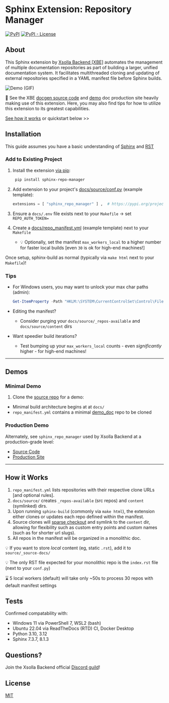 # Sphinx Extension: Repository Manager

<!-- Badges go here on the same line; PyPi doesn't support `\` or single-multi-line (it'll stack vertically) -->
[![PyPI](https://img.shields.io/pypi/v/sphinx-repo-manager)](https://pypi.org/project/sphinx-repo-manager/) [![PyPI - License](https://img.shields.io/pypi/l/sphinx-repo-manager)](https://opensource.org/licenses/MIT)

## About

This Sphinx extension by [Xsolla Backend [XBE]](https://docs.goxbe.io) automates the management of multiple
documentation repositories as part of building a larger, unified documentation system. It facilitates multithreaded
cloning and updating of external repositories specified in a YAML manifest file before Sphinx builds.

![Demo (GIF)](https://source.goxbe.io/Core/docs/sphinx_repo_manager/-/raw/master/docs/images/clone-example.gif)

📜 See the XBE [docgen source code](https://source.goxbe.io/Core/docs/xbe_static_docs)
and [demo](https://docs.goxbe.io) doc production site heavily making use of this extension.
Here, you may also find tips for how to utilize this extension to its greatest capabilities.

[See how it works](#how-it-works) or quickstart below >>

## Installation

This guide assumes you have a basic understanding of [Sphinx](https://www.sphinx-doc.org/en/master/) and
[RST](https://www.sphinx-doc.org/en/master/usage/restructuredtext/index.html)

### Add to Existing Project

1. Install the extension [via pip](https://pypi.org/project/sphinx-repo-manager):

   ```bash
    pip install sphinx-repo-manager
   ```

2. Add extension to your project's
   [docs/source/conf.py](https://source.goxbe.io/Core/docs/sphinx_repo_manager/-/blob/master/docs/source/conf.py)
   (example template):

   ```python
   extensions = [ "sphinx_repo_manager" ] ,  # https://pypi.org/project/sphinx-repo-manager
   ```

3. Ensure a `docs/.env` file exists next to your `Makefile` -> set `REPO_AUTH_TOKEN=`

4. Create a 
   [docs/repo_manifest.yml](https://source.goxbe.io/Core/docs/sphinx_repo_manager/-/blob/master/docs/repo_manifest.yml)
   (example template) next to your `Makefile`

   * 💡 Optionally, set the manifest `max_workers_local` to a higher number for faster local builds 
     [even `30` is ok for high-end machines!]

Once setup, sphinx-build as normal (typically via `make html` next to your `Makefile`)!

### Tips
- For Windows users, you may want to unlock your max char paths (admin):

  ```powershell
  Get-ItemProperty -Path "HKLM:\SYSTEM\CurrentControlSet\Control\FileSystem" -Name "LongPathsEnabled"
  ```

- Editing the manifest?
   - Consider purging your `docs/source/_repos-available` and `docs/source/content` dirs
- Want speedier build iterations?
   - Test bumping up your `max_workers_local` counts - even *significantly* higher - for high-end machines!

___

## Demos

### Minimal Demo

1. Clone the [source repo](https://source.goxbe.io/Core/docs/sphinx_repo_manager) for a demo:

- Minimal build architecture begins at at `docs/`
- `repo_manifest.yml` contains a minimal [demo_doc](https://source.goxbe.io/Core/docs/demo_doc) repo to be cloned

### Production Demo

Alternately, see `sphinx_repo_manager` used by Xsolla Backend at a production-grade level:

- [Source Code](https://source.goxbe.io/Core/docs/xbe_static_docs)
- [Production Site](https://docs.goxbe.io)

___

## How it Works

1. `repo_manifest.yml` lists repositories with their respective clone URLs [and optional rules].
2. `docs/source/` creates `_repos-available` (src repos) and `content` (symlinked) dirs.
3. Upon running `sphinx-build` (commonly via `make html`), the extension either clones or updates each repo defined
   within the manifest.
4. Source clones will [sparse checkout](https://git-scm.com/docs/git-sparse-checkout) and symlink to the `content`
   dir, allowing for flexibility such as custom entry points and custom names (such as for shorter url slugs).
5. All repos in the manifest will be organized in a monolithic doc.

💡 If you want to store *local* content (eg, static `.rst`), add it to `source/_source-docs/`

💡 The only RST file expected for your monolithic repo is the `index.rst` file (next to your `conf.py`)

⌛ 5 local workers (default) will take only ~50s to process 30 repos with default manifest settings

## Tests

Confirmed compatability with:

- Windows 11 via PowerShell 7, WSL2 (bash)
- Ubuntu 22.04 via ReadTheDocs (RTD) CI, Docker Desktop
- Python 3.10, 3.12
- Sphinx 7.3.7, 8.1.3

## Questions?

Join the Xsolla Backend official [Discord guild](https://discord.gg/XsollaBackend)!

## License

[MIT](LICENSE)
